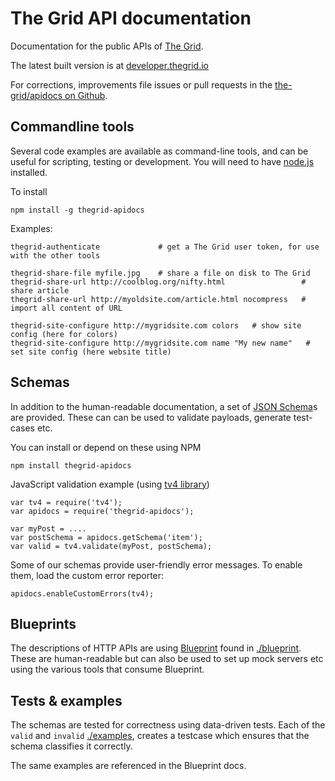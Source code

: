 
The Grid API documentation
==========================

Documentation for the public APIs of [The Grid](https://thegrid.io).

The latest built version is at [developer.thegrid.io](http://developer.thegrid.io)

For corrections, improvements file issues or pull requests in the
[the-grid/apidocs on Github](https://github.com/the-grid/apidocs).

## Commandline tools

Several code examples are available as command-line tools, and can be useful for scripting, testing or development.
You will need to have [node.js](http://nodejs.org) installed.

To install

    npm install -g thegrid-apidocs

Examples:

    thegrid-authenticate             # get a The Grid user token, for use with the other tools
    
    thegrid-share-file myfile.jpg    # share a file on disk to The Grid
    thegrid-share-url http://coolblog.org/nifty.html                 # share article
    thegrid-share-url http://myoldsite.com/article.html nocompress   # import all content of URL

    thegrid-site-configure http://mygridsite.com colors   # show site config (here for colors)
    thegrid-site-configure http://mygridsite.com name "My new name"   # set site config (here website title)

Schemas
--------

In addition to the human-readable documentation, a set of [JSON Schema](https://json-schema.org)s are provided.
These can can be used to validate payloads, generate test-cases etc.

You can install or depend on these using NPM

    npm install thegrid-apidocs

JavaScript validation example (using [tv4 library](https://github.com/geraintluff/tv4))

    var tv4 = require('tv4');
    var apidocs = require('thegrid-apidocs');

    var myPost = ....
    var postSchema = apidocs.getSchema('item');
    var valid = tv4.validate(myPost, postSchema);

Some of our schemas provide user-friendly error messages. To enable them, load the custom error reporter:

    apidocs.enableCustomErrors(tv4);

Blueprints
----------

The descriptions of HTTP APIs are using [Blueprint](https://apiblueprint.org/)
found in [./blueprint](./blueprint). These are human-readable but can also be
used to set up mock servers etc using the various tools that consume Blueprint.


Tests & examples
-----------

The schemas are tested for correctness using data-driven tests.
Each of the `valid` and `invalid` [./examples](./examples),
creates a testcase which ensures that the schema classifies it correctly.

The same examples are referenced in the Blueprint docs.
